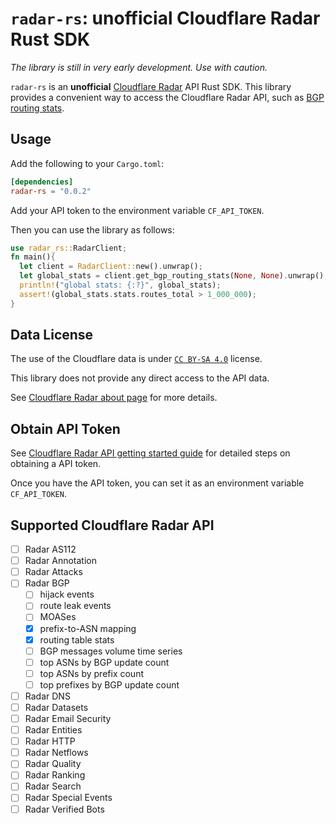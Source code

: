 # `radar-rs`: unofficial Cloudflare Radar Rust SDK

*The library is still in very early development. Use with caution.*

`radar-rs` is an **unofficial** [Cloudflare Radar](https://radar.cloudflare.com/) API Rust SDK. This library provides
a convenient way to access the Cloudflare Radar API, such as [BGP routing stats](https://developers.cloudflare.com/api/operations/radar-get-bgp-routes-stats).

## Usage

Add the following to your `Cargo.toml`:

```toml
[dependencies]
radar-rs = "0.0.2" 
```

Add your API token to the environment variable `CF_API_TOKEN`.

Then you can use the library as follows:
```rust
use radar_rs::RadarClient;
fn main(){
  let client = RadarClient::new().unwrap();
  let global_stats = client.get_bgp_routing_stats(None, None).unwrap();
  println!("global stats: {:?}", global_stats);
  assert!(global_stats.stats.routes_total > 1_000_000);
}
```

## Data License

The use of the Cloudflare data is under [`CC BY-SA 4.0`](https://creativecommons.org/licenses/by-nc/4.0/) license.

This library does not provide any direct access to the API data.

See [Cloudflare Radar about page](https://radar.cloudflare.com/about) for more details.

## Obtain API Token

See [Cloudflare Radar API getting started guide](https://developers.cloudflare.com/radar/get-started/first-request/) 
for detailed steps on obtaining a API token.

Once you have the API token, you can set it as an environment variable `CF_API_TOKEN`.

## Supported Cloudflare Radar API

- [ ] Radar AS112
- [ ] Radar Annotation
- [ ] Radar Attacks
- [ ] Radar BGP
  - [ ] hijack events
  - [ ] route leak events
  - [ ] MOASes
  - [X] prefix-to-ASN mapping
  - [X] routing table stats
  - [ ] BGP messages volume time series
  - [ ] top ASNs by BGP update count
  - [ ] top ASNs by prefix count
  - [ ] top prefixes by BGP update count
- [ ] Radar DNS
- [ ] Radar Datasets
- [ ] Radar Email Security
- [ ] Radar Entities
- [ ] Radar HTTP
- [ ] Radar Netflows
- [ ] Radar Quality
- [ ] Radar Ranking
- [ ] Radar Search
- [ ] Radar Special Events
- [ ] Radar Verified Bots
